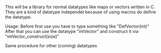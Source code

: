 This will be a library for normal datatypes like maps or vectors written in C. They are a kind of datatype independet because of using macros do define the datatype.

Usage:
Before first use you have to type something like
"DefVector(int)"
After that you can use the datatype 
"intVector" and construct it via
"intVector_construct(size)"

Same procedure for other (coming) datatypes

